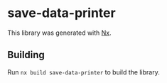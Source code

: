 # save-data-printer

This library was generated with [Nx](https://nx.dev).

## Building

Run `nx build save-data-printer` to build the library.
